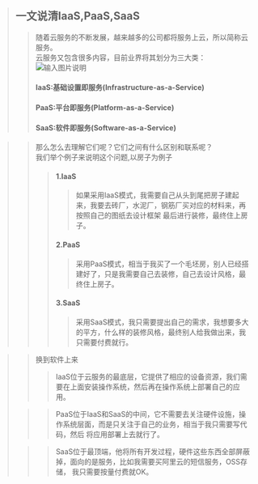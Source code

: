 >## 一文说清IaaS,PaaS,SaaS
>>随着云服务的不断发展，越来越多的公司都将服务上云，所以简称云服务。  
>>云服务又包含很多内容，目前业界将其划分为三大类：  
![输入图片说明](https://images.gitee.com/uploads/images/2021/0905/155354_9d4f09a8_4775150.jpeg "soft.jpg")
>>#### IaaS:基础设置即服务(Infrastructure-as-a-Service)  
>>#### PaaS:平台即服务(Platform-as-a-Service)  
>>#### SaaS:软件即服务(Software-as-a-Service)  

>>那么怎么去理解它们呢？它们之间有什么区别和联系呢？  
>>我们举个例子来说明这个问题,以房子为例子
>>>#### 1.IaaS
>>>>如果采用IaaS模式，我需要自己从头到尾把房子建起来，我要去砖厂，水泥厂，钢筋厂买对应的材料来，再按照自己的图纸去设计框架
> 最后进行装修，最终住上房子。  
>>>#### 2.PaaS
>>>>采用PaaS模式，相当于我买了一个毛坯房，别人已经搭建好了，只是我需要自己去装修，自己去设计风格，最终住上房子。
>>>#### 3.SaaS
>>>>采用SaaS模式，我只需要提出自己的需求，我想要多大的平方，什么样的装修风格，最终别人给我做出来，我只需要付费就行。

>>换到软件上来
>>>IaaS位于云服务的最底层，它提供了相应的设备资源，我们需要在上面安装操作系统，然后再在操作系统上部署自己的应用。   
> 
>>>PaaS位于IaaS和SaaS的中间，它不需要去关注硬件设施，操作系统层面，而是只关注于自己的业务，相当于我只需要写代码，然后
> 将应用部署上去就行了。  
> 
>>>SaaS位于最顶端，他将所有开发过程，硬件这些东西全部屏蔽掉，面向的是服务，比如我需要买阿里云的短信服务，OSS存储，
>我只需要按量付费就OK。